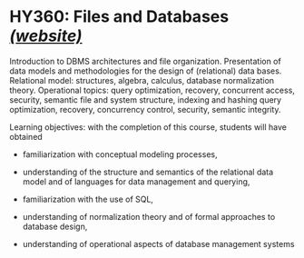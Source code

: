 # HY360: Files and Databases *[(website)](https://csd.uoc.gr/~hy360/)*

Introduction to DBMS architectures and file organization. Presentation of data models and methodologies for the design of (relational) data bases. Relational model: structures, algebra, calculus, database normalization theory. Operational topics: query optimization, recovery, concurrent access, security, semantic file and system structure, indexing and hashing query optimization, recovery, concurrency control, security, semantic integrity.

Learning objectives:
with the completion of this course, students will have obtained 

- familiarization with conceptual modeling processes,

- understanding of the structure and semantics of the relational data model and of languages for data management and querying,

- familiarization with the use of SQL, 

- understanding of normalization theory and of formal approaches to database design, 

- understanding of operational aspects of database management systems
